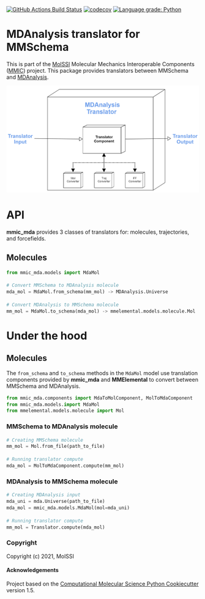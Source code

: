 [//]: # (Badges)
[![GitHub Actions Build Status](https://github.com/MolSSI/mmic_mda/workflows/CI/badge.svg)](https://github.com/MolSSI/mmic_mda/actions?query=workflow%3ACI)
[![codecov](https://codecov.io/gh/MolSSI/mmic_mda/branch/master/graph/badge.svg)](https://codecov.io/gh/MolSSI/mmic_mda/branch/master)
[![Language grade: Python](https://img.shields.io/lgtm/grade/python/g/MolSSI/mmic_mda.svg?logo=lgtm&logoWidth=18)](https://lgtm.com/projects/g/MolSSI/mmic_mda/context:python)

MDAnalysis translator for MMSchema
==============================
This is part of the [MolSSI](http://molssi.org) Molecular Mechanics Interoperable Components ([MMIC](https://github.com/MolSSI/mmic)) project. This package provides translators between MMSchema and [MDAnalysis](https://github.com/MDAnalysis/mdanalysis).

![image](mmic_mda/data/imgs/component.png)

# API
**mmic_mda** provides 3 classes of translators for: molecules, trajectories, and forcefields.

## Molecules
```python
from mmic_mda.models import MdaMol

# Convert MMSchema to MDAnalysis molecule
mda_mol = MdaMol.from_schema(mm_mol) -> MDAnalysis.Universe

# Convert MDAnalysis to MMSchema molecule
mm_mol = MdaMol.to_schema(mda_mol) -> mmelemental.models.molecule.Mol

```
# Under the hood
## Molecules
The `from_schema` and `to_schema` methods in the `MdaMol` model use translation components provided by **mmic_mda** and **MMElemental** to convert between MMSchema and MDAnalysis.

```python
from mmic_mda.components import MdaToMolComponent, MolToMdaComponent
from mmic_mda.models.import MdaMol
from mmelemental.models.molecule import Mol
```

### MMSchema to MDAnalysis molecule
```python
# Creating MMSchema molecule
mm_mol = Mol.from_file(path_to_file)

# Running translator compute
mda_mol = MolToMdaComponent.compute(mm_mol)
```

### MDAnalysis to MMSchema molecule
```python
# Creating MDAnalysis input
mda_uni = mda.Universe(path_to_file)
mda_mol = mmic_mda.models.MdaMol(mol=mda_uni)

# Running translator compute
mm_mol = Translator.compute(mda_mol)
```


### Copyright
Copyright (c) 2021, MolSSI


#### Acknowledgements
 
Project based on the 
[Computational Molecular Science Python Cookiecutter](https://github.com/molssi/cookiecutter-cms) version 1.5.
